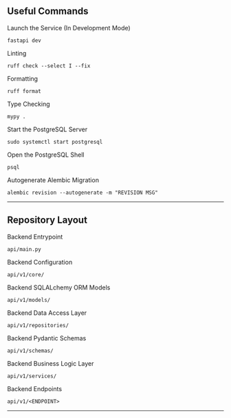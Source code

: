 ## Useful Commands

Launch the Service (In Development Mode)
```
fastapi dev
```

Linting
```
ruff check --select I --fix
```

Formatting
```
ruff format
```

Type Checking
```
mypy .
```

Start the PostgreSQL Server
```
sudo systemctl start postgresql
```

Open the PostgreSQL Shell
```
psql
```

Autogenerate Alembic Migration
```
alembic revision --autogenerate -m "REVISION MSG"
```

---

## Repository Layout

Backend Entrypoint
```
api/main.py
```

Backend Configuration
```
api/v1/core/
```

Backend SQLALchemy ORM Models
```
api/v1/models/
```

Backend Data Access Layer
```
api/v1/repositories/
```

Backend Pydantic Schemas
```
api/v1/schemas/
```

Backend Business Logic Layer
```
api/v1/services/
```

Backend Endpoints
```
api/v1/<ENDPOINT>
```
___
